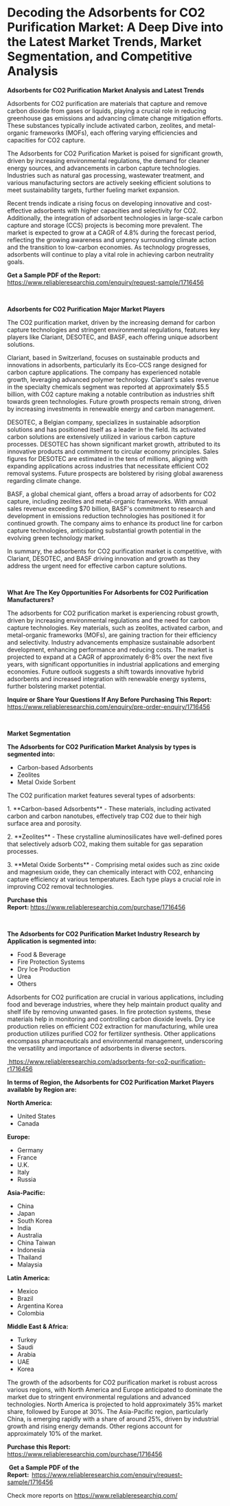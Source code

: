 <p><h1>Decoding the Adsorbents for CO2 Purification Market: A Deep Dive into the Latest Market Trends, Market Segmentation, and Competitive Analysis</h1></p><p><strong>Adsorbents for CO2 Purification Market Analysis and Latest Trends</strong></p>
<p><p>Adsorbents for CO2 purification are materials that capture and remove carbon dioxide from gases or liquids, playing a crucial role in reducing greenhouse gas emissions and advancing climate change mitigation efforts. These substances typically include activated carbon, zeolites, and metal-organic frameworks (MOFs), each offering varying efficiencies and capacities for CO2 capture.</p><p>The Adsorbents for CO2 Purification Market is poised for significant growth, driven by increasing environmental regulations, the demand for cleaner energy sources, and advancements in carbon capture technologies. Industries such as natural gas processing, wastewater treatment, and various manufacturing sectors are actively seeking efficient solutions to meet sustainability targets, further fueling market expansion. </p><p>Recent trends indicate a rising focus on developing innovative and cost-effective adsorbents with higher capacities and selectivity for CO2. Additionally, the integration of adsorbent technologies in large-scale carbon capture and storage (CCS) projects is becoming more prevalent. The market is expected to grow at a CAGR of 4.8% during the forecast period, reflecting the growing awareness and urgency surrounding climate action and the transition to low-carbon economies. As technology progresses, adsorbents will continue to play a vital role in achieving carbon neutrality goals.</p></p>
<p><strong>Get a Sample PDF of the Report:&nbsp;</strong> <a href="https://www.reliableresearchiq.com/enquiry/request-sample/1716456?utm_campaign=103&utm_medium=2&utm_source=Github&utm_content=ia&utm_term=12012025&utm_id=adsorbents-for-co2-purification">https://www.reliableresearchiq.com/enquiry/request-sample/1716456</a></p>
<p>&nbsp;</p>
<p><strong>Adsorbents for CO2 Purification Major Market Players</strong></p>
<p><p>The CO2 purification market, driven by the increasing demand for carbon capture technologies and stringent environmental regulations, features key players like Clariant, DESOTEC, and BASF, each offering unique adsorbent solutions.</p><p>Clariant, based in Switzerland, focuses on sustainable products and innovations in adsorbents, particularly its Eco-CCS range designed for carbon capture applications. The company has experienced notable growth, leveraging advanced polymer technology. Clariant's sales revenue in the specialty chemicals segment was reported at approximately $5.5 billion, with CO2 capture making a notable contribution as industries shift towards green technologies. Future growth prospects remain strong, driven by increasing investments in renewable energy and carbon management.</p><p>DESOTEC, a Belgian company, specializes in sustainable adsorption solutions and has positioned itself as a leader in the field. Its activated carbon solutions are extensively utilized in various carbon capture processes. DESOTEC has shown significant market growth, attributed to its innovative products and commitment to circular economy principles. Sales figures for DESOTEC are estimated in the tens of millions, aligning with expanding applications across industries that necessitate efficient CO2 removal systems. Future prospects are bolstered by rising global awareness regarding climate change.</p><p>BASF, a global chemical giant, offers a broad array of adsorbents for CO2 capture, including zeolites and metal-organic frameworks. With annual sales revenue exceeding $70 billion, BASF's commitment to research and development in emissions reduction technologies has positioned it for continued growth. The company aims to enhance its product line for carbon capture technologies, anticipating substantial growth potential in the evolving green technology market.</p><p>In summary, the adsorbents for CO2 purification market is competitive, with Clariant, DESOTEC, and BASF driving innovation and growth as they address the urgent need for effective carbon capture solutions.</p></p>
<p>&nbsp;</p>
<p><strong>What Are The Key Opportunities For Adsorbents for CO2 Purification Manufacturers?</strong></p>
<p><p>The adsorbents for CO2 purification market is experiencing robust growth, driven by increasing environmental regulations and the need for carbon capture technologies. Key materials, such as zeolites, activated carbon, and metal-organic frameworks (MOFs), are gaining traction for their efficiency and selectivity. Industry advancements emphasize sustainable adsorbent development, enhancing performance and reducing costs. The market is projected to expand at a CAGR of approximately 6-8% over the next five years, with significant opportunities in industrial applications and emerging economies. Future outlook suggests a shift towards innovative hybrid adsorbents and increased integration with renewable energy systems, further bolstering market potential.</p></p>
<p><strong>Inquire or Share Your Questions If Any Before Purchasing This Report:</strong> <a href="https://www.reliableresearchiq.com/enquiry/pre-order-enquiry/1716456?utm_campaign=103&utm_medium=2&utm_source=Github&utm_content=ia&utm_term=12012025&utm_id=adsorbents-for-co2-purification">https://www.reliableresearchiq.com/enquiry/pre-order-enquiry/1716456</a></p>
<p>&nbsp;</p>
<p><strong>Market Segmentation</strong></p>
<p><strong>The Adsorbents for CO2 Purification Market Analysis by types is segmented into:</strong></p>
<p><ul><li>Carbon-based Adsorbents</li><li>Zeolites</li><li>Metal Oxide Sorbent</li></ul></p>
<p><p>The CO2 purification market features several types of adsorbents: </p><p>1. **Carbon-based Adsorbents** - These materials, including activated carbon and carbon nanotubes, effectively trap CO2 due to their high surface area and porosity. </p><p>2. **Zeolites** - These crystalline aluminosilicates have well-defined pores that selectively adsorb CO2, making them suitable for gas separation processes.</p><p>3. **Metal Oxide Sorbents** - Comprising metal oxides such as zinc oxide and magnesium oxide, they can chemically interact with CO2, enhancing capture efficiency at various temperatures. Each type plays a crucial role in improving CO2 removal technologies.</p></p>
<p><strong>Purchase this Report:&nbsp;</strong><a href="https://www.reliableresearchiq.com/purchase/1716456?utm_campaign=103&utm_medium=2&utm_source=Github&utm_content=ia&utm_term=12012025&utm_id=adsorbents-for-co2-purification">https://www.reliableresearchiq.com/purchase/1716456</a></p>
<p>&nbsp;</p>
<p><strong>The Adsorbents for CO2 Purification Market Industry Research by Application is segmented into:</strong></p>
<p><ul><li>Food & Beverage</li><li>Fire Protection Systems</li><li>Dry Ice Production</li><li>Urea</li><li>Others</li></ul></p>
<p><p>Adsorbents for CO2 purification are crucial in various applications, including food and beverage industries, where they help maintain product quality and shelf life by removing unwanted gases. In fire protection systems, these materials help in monitoring and controlling carbon dioxide levels. Dry ice production relies on efficient CO2 extraction for manufacturing, while urea production utilizes purified CO2 for fertilizer synthesis. Other applications encompass pharmaceuticals and environmental management, underscoring the versatility and importance of adsorbents in diverse sectors.</p></p>
<p><a href="https://www.reliableresearchiq.com/adsorbents-for-co2-purification-r1716456?utm_campaign=103&utm_medium=2&utm_source=Github&utm_content=ia&utm_term=12012025&utm_id=adsorbents-for-co2-purification">&nbsp;https://www.reliableresearchiq.com/adsorbents-for-co2-purification-r1716456</a></p>
<p><strong>In terms of Region, the Adsorbents for CO2 Purification Market Players available by Region are:</strong></p>
<p>
    <p> <strong> North America: </strong>
        <ul>
            <li>United States</li>
            <li>Canada</li>
        </ul>
        </p> 
    <p> <strong> Europe: </strong>
        <ul>
            <li>Germany</li>
            <li>France</li>
            <li>U.K.</li>
            <li>Italy</li>
            <li>Russia</li>
        </ul>
        </p> 
    <p> <strong> Asia-Pacific: </strong>
        <ul>
            <li>China</li>
            <li>Japan</li>
            <li>South Korea</li>
            <li>India</li>
            <li>Australia</li>
            <li>China Taiwan</li>
            <li>Indonesia</li>
            <li>Thailand</li>
            <li>Malaysia</li>
        </ul>
        </p> 
    <p> <strong> Latin America: </strong>
        <ul>
            <li>Mexico</li>
            <li>Brazil</li>
            <li>Argentina Korea</li>
            <li>Colombia</li>
        </ul>
        </p> 
    <p> <strong> Middle East & Africa: </strong>
        <ul>
            <li>Turkey</li>
            <li>Saudi</li>
            <li>Arabia</li>
            <li>UAE</li>
            <li>Korea</li>
        </ul>
    </p>
    </p>
<p><p>The growth of the adsorbents for CO2 purification market is robust across various regions, with North America and Europe anticipated to dominate the market due to stringent environmental regulations and advanced technologies. North America is projected to hold approximately 35% market share, followed by Europe at 30%. The Asia-Pacific region, particularly China, is emerging rapidly with a share of around 25%, driven by industrial growth and rising energy demands. Other regions account for approximately 10% of the market.</p></p>
<p><strong>Purchase this Report: </strong><a href="https://www.reliableresearchiq.com/purchase/1716456?utm_campaign=103&utm_medium=2&utm_source=Github&utm_content=ia&utm_term=12012025&utm_id=adsorbents-for-co2-purification">https://www.reliableresearchiq.com/purchase/1716456</a></p>
<p>&nbsp;<strong>Get a Sample PDF of the Report:&nbsp;&nbsp;</strong><a href="https://www.reliableresearchiq.com/enquiry/request-sample/1716456?utm_campaign=103&utm_medium=2&utm_source=Github&utm_content=ia&utm_term=12012025&utm_id=adsorbents-for-co2-purification">https://www.reliableresearchiq.com/enquiry/request-sample/1716456</a></p>
<p><strong></strong></p>
<p>Check more reports on <a href="https://www.reliableresearchiq.com/?utm_campaign=103&utm_medium=2&utm_source=Github&utm_content=ia&utm_term=12012025&utm_id=adsorbents-for-co2-purification">https://www.reliableresearchiq.com/</a></p>